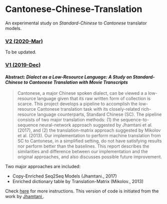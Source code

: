 # Cantonese-Chinese-Translation

An experimental study on *Standard-Chinese* to *Cantonese* translator models. <br>



### <a href="/code/v2" target="_blank">V2 (2020-Mar)</a>

To be updated.



### <a href="/code/v1" target="_blank">V1 (2019-Dec)</a>

#### Abstract: *Dialect as a Low-Resource Language: A Study on Standard-Chinese to Cantonese Translation with Movie Transcripts*

> Cantonese, a major Chinese spoken dialect, can be viewed a a low-resource language given that its raw written form of collection is scarce. This project develops a pipeline to accomplish the low-resource Cantonese translation task with its closely-related rich-resource language counterparts, Standard Chinese (SC). The pipeline consists of two major translation methods: (1) the sequence-to-sequence neural-network approach suggested by Jhamtani et al. (2017), and (2) the translation-matrix approach suggested by Mikolov et al. (2013). Our implementation to perform machine translation from SC to Cantonese, in a simplified setting, do not have satisfying results nor perform better than the baselines. This report describes the similarities and difference between our implementation and the original approaches, and also discusses possible future improvement.

Two major approaches are included:

- Copy-Enriched Seq2Seq Models (Jhamtani., 2017)
- Enriched dictionary table by Translation-Matrix (Mikolov., 2013)

Check <a href="/code/v1" target="_blank">here</a> for more instructions. This version of code is initiated from the work by <a href="https://github.com/harsh19/Shakespearizing-Modern-English" target="_blank">  Jhamtani </a>.


